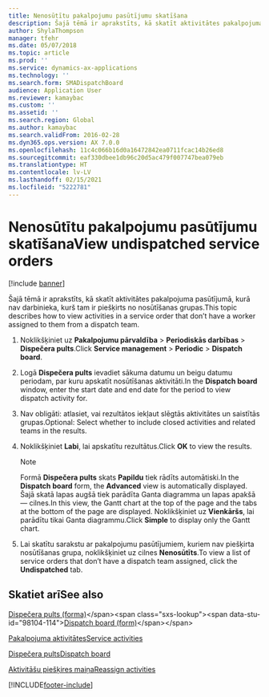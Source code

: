 ```yaml
---
title: Nenosūtītu pakalpojumu pasūtījumu skatīšana
description: Šajā tēmā ir aprakstīts, kā skatīt aktivitātes pakalpojuma pasūtījumā, kurā nav darbinieka, kurš tam ir piešķirts no nosūtīšanas grupas.
author: ShylaThompson
manager: tfehr
ms.date: 05/07/2018
ms.topic: article
ms.prod: ''
ms.service: dynamics-ax-applications
ms.technology: ''
ms.search.form: SMADispatchBoard
audience: Application User
ms.reviewer: kamaybac
ms.custom: ''
ms.assetid: ''
ms.search.region: Global
ms.author: kamaybac
ms.search.validFrom: 2016-02-28
ms.dyn365.ops.version: AX 7.0.0
ms.openlocfilehash: 11c4c066b16d0a16472842ea0711fcac14b26ed8
ms.sourcegitcommit: eaf330dbee1db96c20d5ac479f007747bea079eb
ms.translationtype: HT
ms.contentlocale: lv-LV
ms.lasthandoff: 02/15/2021
ms.locfileid: "5222781"
---
```

# <a name="view-undispatched-service-orders"></a><span data-ttu-id="98104-103">Nenosūtītu pakalpojumu pasūtījumu skatīšana</span><span class="sxs-lookup"><span data-stu-id="98104-103">View undispatched service orders</span></span> 

[!include [banner](../includes/banner.md)]


<span data-ttu-id="98104-104">Šajā tēmā ir aprakstīts, kā skatīt aktivitātes pakalpojuma pasūtījumā, kurā nav darbinieka, kurš tam ir piešķirts no nosūtīšanas grupas.</span><span class="sxs-lookup"><span data-stu-id="98104-104">This topic describes how to view activities in a service order that don’t have a worker assigned to them from a dispatch team.</span></span>

1.  <span data-ttu-id="98104-105">Noklikšķiniet uz **Pakalpojumu pārvaldība** \> **Periodiskās darbības** \> **Dispečera pults**.</span><span class="sxs-lookup"><span data-stu-id="98104-105">Click **Service management** \> **Periodic** \> **Dispatch board**.</span></span>

2.  <span data-ttu-id="98104-106">Logā **Dispečera pults** ievadiet sākuma datumu un beigu datumu periodam, par kuru apskatīt nosūtīšanas aktivitāti.</span><span class="sxs-lookup"><span data-stu-id="98104-106">In the **Dispatch board** window, enter the start date and end date for the period to view dispatch activity for.</span></span>

3.  <span data-ttu-id="98104-107">Nav obligāti: atlasiet, vai rezultātos iekļaut slēgtās aktivitātes un saistītās grupas.</span><span class="sxs-lookup"><span data-stu-id="98104-107">Optional: Select whether to include closed activities and related teams in the results.</span></span>

4.  <span data-ttu-id="98104-108">Noklikšķiniet **Labi**, lai apskatītu rezultātus.</span><span class="sxs-lookup"><span data-stu-id="98104-108">Click **OK** to view the results.</span></span>
    

    > [!NOTE]
    > <P><span data-ttu-id="98104-109">Formā <STRONG>Dispečera pults</STRONG> skats <STRONG>Papildu</STRONG> tiek rādīts automātiski.</span><span class="sxs-lookup"><span data-stu-id="98104-109">In the <STRONG>Dispatch board</STRONG> form, the <STRONG>Advanced</STRONG> view is automatically displayed.</span></span> <span data-ttu-id="98104-110">Šajā skatā lapas augšā tiek parādīta Ganta diagramma un lapas apakšā — cilnes.</span><span class="sxs-lookup"><span data-stu-id="98104-110">In this view, the Gantt chart at the top of the page and the tabs at the bottom of the page are displayed.</span></span> <span data-ttu-id="98104-111">Noklikšķiniet uz <STRONG>Vienkāršs</STRONG>, lai parādītu tikai Ganta diagrammu.</span><span class="sxs-lookup"><span data-stu-id="98104-111">Click <STRONG>Simple</STRONG> to display only the Gantt chart.</span></span></P>



5.  <span data-ttu-id="98104-112">Lai skatītu sarakstu ar pakalpojumu pasūtījumiem, kuriem nav piešķirta nosūtīšanas grupa, noklikšķiniet uz cilnes **Nenosūtīts**.</span><span class="sxs-lookup"><span data-stu-id="98104-112">To view a list of service orders that don’t have a dispatch team assigned, click the **Undispatched** tab.</span></span>

## <a name="see-also"></a><span data-ttu-id="98104-113">Skatiet arī</span><span class="sxs-lookup"><span data-stu-id="98104-113">See also</span></span>

<span data-ttu-id="98104-114">[Dispečera pults (forma)](https://technet.microsoft.com/library/hh242789\(v=ax.60\))</span><span class="sxs-lookup"><span data-stu-id="98104-114">[Dispatch board (form)](https://technet.microsoft.com/library/hh242789\(v=ax.60\))</span></span>

[<span data-ttu-id="98104-115">Pakalpojuma aktivitātes</span><span class="sxs-lookup"><span data-stu-id="98104-115">Service activities</span></span>](service-activities.md)

[<span data-ttu-id="98104-116">Dispečera pults</span><span class="sxs-lookup"><span data-stu-id="98104-116">Dispatch board</span></span>](dispatch-board.md)

[<span data-ttu-id="98104-117">Aktivitāšu piešķires maiņa</span><span class="sxs-lookup"><span data-stu-id="98104-117">Reassign activities</span></span>](reassign-activities.md)

  




[!INCLUDE[footer-include](../../includes/footer-banner.md)]